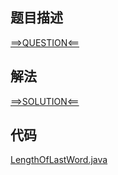 ## 题目描述

[==>QUESTION<==](https://leetcode-cn.com/problems/length-of-last-word/)

## 解法

[==>SOLUTION<==](https://leetcode-cn.com/problems/length-of-last-word/solution/zui-hou-yi-ge-dan-ci-de-chang-du-by-leet-51ih/)

## 代码

[LengthOfLastWord.java](https://github.com/Marshal7cc/leetcode-java/blob/master/src/array/LengthOfLastWord.java)

